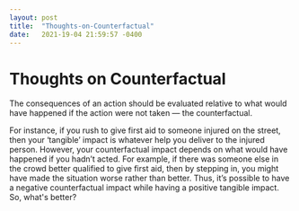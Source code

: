 ```yaml
---
layout: post
title:  "Thoughts-on-Counterfactual"
date:   2021-19-04 21:59:57 -0400
---
```


# Thoughts on Counterfactual

The consequences of an action should be evaluated relative to what would have happened if the action were not taken — the counterfactual.  


For instance, if you rush to give first aid to someone injured on the street, then your ‘tangible’ impact is whatever help you deliver to the injured person.
However, your counterfactual impact depends on what would have happened if you hadn’t acted. For example, if there was someone else in the crowd better qualified to give first aid, then by stepping in, you might have made the situation worse rather than better. 
Thus, it’s possible to have a negative counterfactual impact while having a positive tangible impact. So, what's better? 
